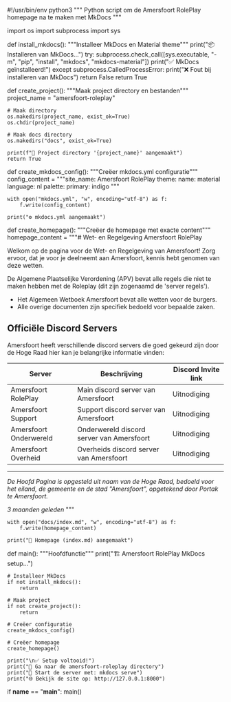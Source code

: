 #!/usr/bin/env python3
"""
Python script om de Amersfoort RolePlay homepage na te maken met MkDocs
"""

import os
import subprocess
import sys

def install_mkdocs():
    """Installeer MkDocs en Material theme"""
    print("📦 Installeren van MkDocs...")
    try:
        subprocess.check_call([sys.executable, "-m", "pip", "install", "mkdocs", "mkdocs-material"])
        print("✅ MkDocs geïnstalleerd!")
    except subprocess.CalledProcessError:
        print("❌ Fout bij installeren van MkDocs")
        return False
    return True

def create_project():
    """Maak project directory en bestanden"""
    project_name = "amersfoort-roleplay"
    
    # Maak directory
    os.makedirs(project_name, exist_ok=True)
    os.chdir(project_name)
    
    # Maak docs directory
    os.makedirs("docs", exist_ok=True)
    
    print(f"📁 Project directory '{project_name}' aangemaakt")
    return True

def create_mkdocs_config():
    """Creëer mkdocs.yml configuratie"""
    config_content = """site_name: Amersfoort RolePlay
theme:
  name: material
  language: nl
  palette:
    primary: indigo
"""
    
    with open("mkdocs.yml", "w", encoding="utf-8") as f:
        f.write(config_content)
    
    print("⚙️ mkdocs.yml aangemaakt")

def create_homepage():
    """Creëer de homepage met exacte content"""
    homepage_content = """# Wet- en Regelgeving Amersfoort RolePlay

Welkom op de pagina voor de Wet- en Regelgeving van Amersfoort! Zorg ervoor, dat je voor je deelneemt aan Amersfoort, kennis hebt genomen van deze wetten.

De Algemene Plaatselijke Verordening (APV) bevat alle regels die niet te maken hebben met de Roleplay (dit zijn zogenaamd de 'server regels').

- Het Algemeen Wetboek Amersfoort bevat alle wetten voor de burgers.
- Alle overige documenten zijn specifiek bedoeld voor bepaalde zaken.

## Officiële Discord Servers

Amersfoort heeft verschillende discord servers die goed gekeurd zijn door de Hoge Raad hier kan je belangrijke informatie vinden:

| Server | Beschrijving | Discord Invite link |
|--------|--------------|-------------------|
| Amersfoort RolePlay | Main discord server van Amersfoort | Uitnodiging |
| Amersfoort Support | Support discord server van Amersfoort | Uitnodiging |
| Amersfoort Onderwereld | Onderwereld discord server van Amersfoort | Uitnodiging |
| Amersfoort Overheid | Overheids discord server van Amersfoort | Uitnodiging |

---

*De Hoofd Pagina is opgesteld uit naam van de Hoge Raad, bedoeld voor het eiland, de gemeente en de stad "Amersfoort", opgetekend door Portak te Amersfoort.*

*3 maanden geleden*
"""
    
    with open("docs/index.md", "w", encoding="utf-8") as f:
        f.write(homepage_content)
    
    print("📄 Homepage (index.md) aangemaakt")

def main():
    """Hoofdfunctie"""
    print("🏗️  Amersfoort RolePlay MkDocs setup...")
    
    # Installeer MkDocs
    if not install_mkdocs():
        return
    
    # Maak project
    if not create_project():
        return
    
    # Creëer configuratie
    create_mkdocs_config()
    
    # Creëer homepage
    create_homepage()
    
    print("\n✅ Setup voltooid!")
    print("📁 Ga naar de amersfoort-roleplay directory")
    print("🚀 Start de server met: mkdocs serve")
    print("🌐 Bekijk de site op: http://127.0.0.1:8000")

if __name__ == "__main__":
    main()